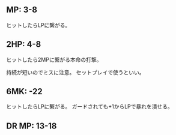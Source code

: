## MP: 3-8

ヒットしたらLPに繋がる。

## 2HP: 4-8

ヒットしたら2MPに繋がる本命の打撃。

持続が短いのでミスに注意。
セットプレイで使うといい。

## 6MK: -22

ヒットしたらLPに繋がる。
ガードされても+1からLPで暴れを潰せる。

## DR MP: 13-18
